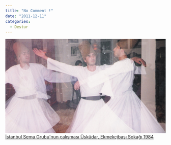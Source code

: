 ```yaml
---
title: "No Comment !"
date: "2011-12-11"
categories: 
  - Destur
---
```


 [![sema1.jpg](../uploads/2011/12/sema1.jpg) İstanbul Sema Grubu'nun çalışması Üsküdar, Ekmekçibaşı Sokağı 1984](../uploads/2011/12/sema1.jpg "sema1.jpg")
